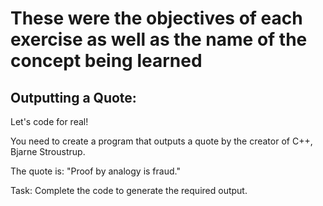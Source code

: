 # **These were the objectives of each exercise as well as the name of the concept being learned**


## **Outputting a Quote:**

Let's code for real!

You need to create a program that outputs a quote by the creator of C++, Bjarne Stroustrup.

The quote is: "Proof by analogy is fraud."

Task: Complete the code to generate the required output.
